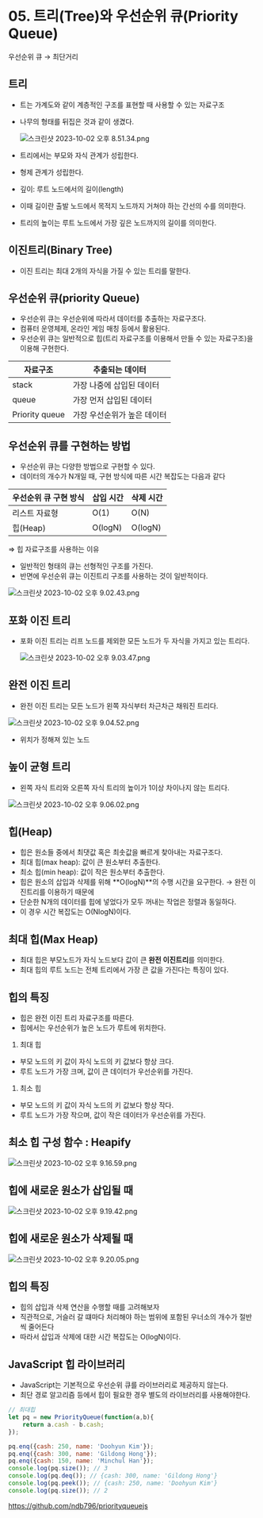 # 05. 트리(Tree)와 우선순위 큐(Priority Queue)

우선순위 큐 → 최단거리

## 트리

- 트는 가계도와 같이 계층적인 구조를 표현할 때 사용할 수 있는 자료구조
- 나무의 형태를 뒤집은 것과 같이 생겼다.
    
    ![스크린샷 2023-10-02 오후 8.51.34.png](https://prod-files-secure.s3.us-west-2.amazonaws.com/84863426-31c9-4f36-9772-775b1b68d7f3/e83170e4-a863-467c-bfbe-c71556de6dd5/%E1%84%89%E1%85%B3%E1%84%8F%E1%85%B3%E1%84%85%E1%85%B5%E1%86%AB%E1%84%89%E1%85%A3%E1%86%BA_2023-10-02_%E1%84%8B%E1%85%A9%E1%84%92%E1%85%AE_8.51.34.png)
    
- 트리에서는 부모와 자식 관계가 성립한다.
- 형제 관계가 성립한다.
- 깊이: 루트 노드에서의 길이(length)
- 이때 길이란 출발 노드에서 목적지 노드까지 거쳐야 하는 간선의 수를 의미한다.
- 트리의 높이는 루트 노드에서 가장 깊은 노드까지의 길이를 의미한다.

## 이진트리(Binary Tree)

- 이진 트리는 최대 2개의 자식을 가질 수 있는 트리를 말한다.

## 우선순위 큐(priority Queue)

- 우선순위 큐는 우선순위에 따라서 데이터를 추출하는 자료구조다.
- 컴퓨터 운영체제, 온라인 게임 매칭 등에서 활용된다.
- 우선순위 큐는 일반적으로 힙(트리 자료구조를 이용해서 만들 수 있는 자료구조)을 이용해 구현한다.

| 자료구조 | 추출되는 데이터 |
| --- | --- |
| stack | 가장 나중에 삽입된 데이터 |
| queue | 가장 먼저 삽입된 데이터 |
| Priority queue | 가장 우선순위가 높은 데이터 |

## 우선순위 큐를 구현하는 방법

- 우선순위 큐는 다양한 방법으로 구현할 수 있다.
- 데이터의 개수가 N개일 때, 구현 방식에 따른 시간 복잡도는 다음과 같다

| 우선순위 큐 구현 방식 | 삽입 시간 | 삭제 시간 |
| --- | --- | --- |
| 리스트 자료형 | O(1) | O(N) |
| 힙(Heap) | O(logN) | O(logN) |

⇒ 힙 자료구조를 사용하는 이유

- 일반적인 형태의 큐는 선형적인 구조를 가진다.
- 반면에 우선순위 큐는 이진트리 구조를 사용하는 것이 일반적이다.

![스크린샷 2023-10-02 오후 9.02.43.png](https://prod-files-secure.s3.us-west-2.amazonaws.com/84863426-31c9-4f36-9772-775b1b68d7f3/f1b1dd9f-d4ce-4cdb-a342-7b881bc9f79a/%E1%84%89%E1%85%B3%E1%84%8F%E1%85%B3%E1%84%85%E1%85%B5%E1%86%AB%E1%84%89%E1%85%A3%E1%86%BA_2023-10-02_%E1%84%8B%E1%85%A9%E1%84%92%E1%85%AE_9.02.43.png)

## 포화 이진 트리

- 포화 이진 트리는 리프 노드를 제외한 모든 노드가 두 자식을 가지고 있는 트리다.
    
    ![스크린샷 2023-10-02 오후 9.03.47.png](https://prod-files-secure.s3.us-west-2.amazonaws.com/84863426-31c9-4f36-9772-775b1b68d7f3/56da02d9-c0b4-4eab-9b9b-5b35fec7a460/%E1%84%89%E1%85%B3%E1%84%8F%E1%85%B3%E1%84%85%E1%85%B5%E1%86%AB%E1%84%89%E1%85%A3%E1%86%BA_2023-10-02_%E1%84%8B%E1%85%A9%E1%84%92%E1%85%AE_9.03.47.png)
    

## 완전 이진 트리

- 완전 이진 트리는 모든 노드가 왼쪽 자식부터 차근차근 채워진 트리다.

![스크린샷 2023-10-02 오후 9.04.52.png](https://prod-files-secure.s3.us-west-2.amazonaws.com/84863426-31c9-4f36-9772-775b1b68d7f3/32354740-3107-43ed-995f-5b94e20ed122/%E1%84%89%E1%85%B3%E1%84%8F%E1%85%B3%E1%84%85%E1%85%B5%E1%86%AB%E1%84%89%E1%85%A3%E1%86%BA_2023-10-02_%E1%84%8B%E1%85%A9%E1%84%92%E1%85%AE_9.04.52.png)

- 위치가 정해져 있는 노드

## 높이 균형 트리

- 왼쪽 자식 트리와 오른쪽 자식 트리의 높이가 1이상 차이나지 않는 트리다.

![스크린샷 2023-10-02 오후 9.06.02.png](https://prod-files-secure.s3.us-west-2.amazonaws.com/84863426-31c9-4f36-9772-775b1b68d7f3/784f08e8-48ac-49dd-8ace-93b7533068e6/%E1%84%89%E1%85%B3%E1%84%8F%E1%85%B3%E1%84%85%E1%85%B5%E1%86%AB%E1%84%89%E1%85%A3%E1%86%BA_2023-10-02_%E1%84%8B%E1%85%A9%E1%84%92%E1%85%AE_9.06.02.png)

## 힙(Heap)

- 힙은 원소들 중에서 최댓값 혹은 최솟값을 빠르게 찾아내는 자료구조다.
- 최대 힙(max heap): 값이 큰 원소부터 추출한다.
- 최소 힙(min heap): 값이 작은 원소부터 추출한다.
- 힙은 원소의 삽입과 삭제를 위해 **O(logN)**의 수행 시간을 요구한다. → 완전 이진트리를 이용하기 때문에
- 단순한 N개의 데이터를 힙에 넣었다가 모두 꺼내는 작업은 정렬과 동일하다.
- 이 경우 시간 복잡도는 O(NlogN)이다.

## 최대 힙(Max Heap)

- 최대 힙은 부모노드가 자식 노드보다 값이 큰 **완전 이진트리**를 의미한다.
- 최대 힙의 루트 노드는 전체 트리에서 가장 큰 값을 가진다는 특징이 있다.

## 힙의 특징

- 힙은 완전 이진 트리 자료구조를 따른다.
- 힙에서는 우선순위가 높은 노드가 루트에 위치한다.
1. 최대 힙
- 부모 노드의 키 값이 자식 노드의 키 값보다 항상 크다.
- 루트 노드가 가장 크며, 값이 큰 데이터가 우선순위를 가진다.
1. 최소 힙
- 부모 노드의 키 값이 자식 노드의 키 값보다 항상 작다.
- 루트 노드가 가장 작으며, 값이 작은 데이터가 우선순위를 가진다.

## 최소 힙 구성 함수 : Heapify

![스크린샷 2023-10-02 오후 9.16.59.png](https://prod-files-secure.s3.us-west-2.amazonaws.com/84863426-31c9-4f36-9772-775b1b68d7f3/59113cfe-1428-4153-aa39-ec825e56ee12/%E1%84%89%E1%85%B3%E1%84%8F%E1%85%B3%E1%84%85%E1%85%B5%E1%86%AB%E1%84%89%E1%85%A3%E1%86%BA_2023-10-02_%E1%84%8B%E1%85%A9%E1%84%92%E1%85%AE_9.16.59.png)

## 힙에 새로운 원소가 삽입될 때

![스크린샷 2023-10-02 오후 9.19.42.png](https://prod-files-secure.s3.us-west-2.amazonaws.com/84863426-31c9-4f36-9772-775b1b68d7f3/63035f46-f3c1-4a66-8f8b-a6c57fe82170/%E1%84%89%E1%85%B3%E1%84%8F%E1%85%B3%E1%84%85%E1%85%B5%E1%86%AB%E1%84%89%E1%85%A3%E1%86%BA_2023-10-02_%E1%84%8B%E1%85%A9%E1%84%92%E1%85%AE_9.19.42.png)

## 힙에 새로운 원소가 삭제될 때

![스크린샷 2023-10-02 오후 9.20.05.png](https://prod-files-secure.s3.us-west-2.amazonaws.com/84863426-31c9-4f36-9772-775b1b68d7f3/b3f9c10f-2769-4f7e-b534-a119f5cf1e3f/%E1%84%89%E1%85%B3%E1%84%8F%E1%85%B3%E1%84%85%E1%85%B5%E1%86%AB%E1%84%89%E1%85%A3%E1%86%BA_2023-10-02_%E1%84%8B%E1%85%A9%E1%84%92%E1%85%AE_9.20.05.png)

## 힙의 특징

- 힙의 삽입과 삭제 연산을 수행할 때를 고려해보자
- 직관적으로, 거슬러 갈 떄마다 처리해야 하는 범위에 포함된 우너소의 개수가 절반씩 줄어든다
- 따라서 삽입과 삭제에 대한 시간 복잡도는 O(logN)이다.

## JavaScript 힙 라이브러리

- JavaScript는 기본적으로 우선순위 큐를 라이브러리로 제공하지 않는다.
- 최단 경로 알고리즘 등에서 힙이 필요한 경우 별도의 라이브러리를 사용해야한다.

```jsx
// 최대힙
let pq = new PriorityQueue(function(a,b){
	return a.cash - b.cash;
});

pq.enq({cash: 250, name: 'Doohyun Kim'});
pq.enq({cash: 300, name: 'Gildong Hong'});
pq.enq({cash: 150, name: 'Minchul Han'});
console.log(pq.size()); // 3
console.log(pq.deq()); // {cash: 300, name: 'Gildong Hong'}
console.log(pq.peek()); // {cash: 250, name: 'Doohyun Kim'}
console.log(pq.size()); // 2
```

https://github.com/ndb796/priorityqueuejs
